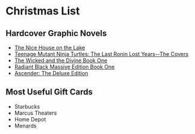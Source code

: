# Christmas List



## Hardcover Graphic Novels
- [The Nice House on the Lake](https://www.dc.com/graphic-novels/the-nice-house-on-the-lake-2021/the-nice-house-on-the-lake-the-deluxe-edition)
- [Teenage Mutant Ninja Turtles: The Last Ronin Lost Years--The Covers](https://idwpublishing.com/products/teenage-mutant-ninja-turtles-the-last-ronin-the-lost-years-the-covers?variant=51678113005932&country=US&currency=USD&utm_medium=product_sync&utm_source=google&utm_content=sag_organic&utm_campaign=sag_organic&gad_source=1&gclid=CjwKCAiAmMC6BhA6EiwAdN5iLWw7gpZ5id0X87kXnZSe1V0CTi73kwSZgrWYJrkEqd_SNPQ2eYxM7BoCLpcQAvD_BwE)
- [The Wicked and the Divine Book One](https://imagecomics.com/comics/releases/the-wicked-the-divine-book-one-hc)
- [Radiant Black Massive Edition Book One](https://www.atomicempire.com/Item/359070?utm_source=google&utm_campaign=pla_books&gad_source=1&gclid=CjwKCAiAmMC6BhA6EiwAdN5iLchnsCLtwF2oUzMa1MXiDxMv6QR6ql1hd0jDhGJgMRdYN2BhP2ocCxoCNWsQAvD_BwE)
- [Ascender: The Deluxe Edition](https://imagecomics.com/comics/releases/ascender-complete-edition)

## Most Useful Gift Cards
- Starbucks
- Marcus Theaters
- Home Depot
- Menards

